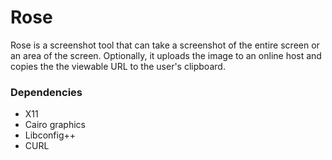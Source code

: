 # Rose

Rose is a screenshot tool that can take a screenshot of the entire
screen or an area of the screen. Optionally, it uploads the
image to an online host and copies the the viewable URL
to the user's clipboard.

### Dependencies

- X11
- Cairo graphics
- Libconfig++
- CURL
